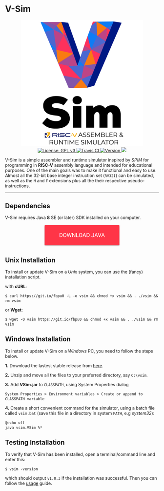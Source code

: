# V-Sim

<p align="center">
  <img src="images/logo.png" alt="V-Sim" width="400"><br>
  <a href="https://github.com/andrescv/V-Sim/blob/master/LICENSE">
    <img src="https://img.shields.io/badge/License-GPL%20v3-blue.svg" alt="License: GPL v3">
  </a>
  <a href="https://travis-ci.org/andrescv/V-Sim">
    <img src="https://api.travis-ci.org/andrescv/V-Sim.svg?branch=master" alt="Travis CI">
  </a>
  <a href="https://github.com/andrescv/V-Sim/releases">
    <img src="https://img.shields.io/github/release/andrescv/V-Sim/all.svg" alt="Version">
  </a>
  <a href="https://github.com/andrescv/V-Sim/releases">
    <img src="https://img.shields.io/github/downloads/andrescv/V-Sim/total.svg">
  </a>
</p>

V-Sim is a simple assembler and runtime simulator inspired by _SPIM_ for programming in **RISC-V** assembly language and intended for educational purposes. One of the main goals was to make it functional and easy to use. Almost all the 32-bit base integer instruction set (`RV32I`) can be simulated, as well as the `M` and `F` extensions plus all the their respective pseudo-instructions.

***

## Dependencies

V-Sim requires Java **8** SE (or later) SDK installed on your computer.

<p align="center">
  <a href="http://www.oracle.com/technetwork/java/javase/downloads/index.html">
    <img src="/images/download.png" alt="Download Java">
  </a>
</p>

## Unix Installation

To install or update V-Sim on a _Unix_ system, you can use the (fancy) installation script.

with **cURL**:

```shell
$ curl https://git.io/fbpu0 -L -o vsim && chmod +x vsim && . ./vsim && rm vsim
```
or **Wget**:

```shell
$ wget -O vsim https://git.io/fbpu0 && chmod +x vsim && . ./vsim && rm vsim
```

## Windows Installation

To install or update V-Sim on a _Windows_ PC, you need to follow the steps below.

**1.** Download the lastest stable release from [here](https://github.com/andrescv/V-Sim/releases/download/v1.0.0/v1.0.0.zip).

**2.** Unzip and move all the files to your preferred directory, say `C:\vsim`.

**3.** Add **VSim.jar** to `CLASSPATH`, using System Properties dialog

```text
System Properties > Environment variables > Create or append to CLASSPATH variable
```

**4.** Create a short convenient command for the simulator, using a batch file called `vsim.bat` (save this file in a directory in system `PATH`, e.g _system32_):

```text
@echo off
java vsim.VSim %*
```

## Testing Installation

To verify that V-Sim has been installed, open a terminal/command line and enter this:

```shell
$ vsim -version
```

which should output `v1.0.3` if the installation was successful. Then you can follow the [usage](usage.md) guide.
